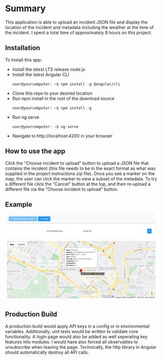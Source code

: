 # Summary

This application is able to upload an incident JSON file and display the location of the incident and metadata including the weather at the time of the incident. I spent a total time of approximately 8 hours on this project.

## Installation

To Install this app:

- Install the latest LTS release node.js
- Install the latest Angular CLI
  ```console
  user@yourcomputer: ~$ npm install -g @angular/cli
  ```
- Clone this repo to your desired location
- Run npm install in the root of the download source
  ```console
  user@yourcomputer: ~$ npm install -g
  ```
- Run ng serve
  ```console
  user@yourcomputer: ~$ ng serve
  ```
- Navigate to http://localhost:4200 in your browser

## How to use the app

Click the "Choose incident to upload" button to upload a JSON file that contains the incident (this file needs to be in the exact format as what was supplied in the project instructions zip file). Once you see a marker on the map, the user can click the marker to view a subset of the metadata. To try a different file click the "Cancel" button at the top, and then re-upload a different file via the "Choose incident to upload" button.

## Example

![ScreenShot](example.png "Example Picture")

## Production Build

A production build would apply API keys in a config or in environmental variables. Additionally, unit tests would be written to validate core functionality. A login page would also be added as well seperating key features into modules. I would have also forced all observables to unsubscribe when leaving the page. Technically, the http library in Angular should automatically destroy all API calls.
